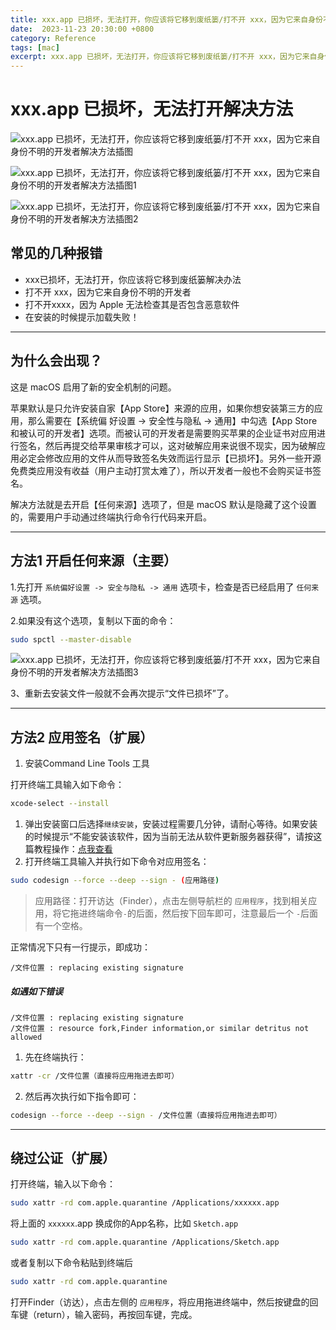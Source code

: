 ```yaml
---
title: xxx.app 已损坏，无法打开，你应该将它移到废纸篓/打不开 xxx，因为它来自身份不明的开发者解决方法
date:  2023-11-23 20:30:00 +0800
category: Reference
tags: [mac]
excerpt: xxx.app 已损坏，无法打开，你应该将它移到废纸篓/打不开 xxx，因为它来自身份不明的开发者解决方法
---
```


# xxx.app 已损坏，无法打开解决方法

![xxx.app 已损坏，无法打开，你应该将它移到废纸篓/打不开 xxx，因为它来自身份不明的开发者解决方法插图](https://www.macyy.cn/wp-content/uploads/2022/10/macos-file-damage-400-300.jpg)

![xxx.app 已损坏，无法打开，你应该将它移到废纸篓/打不开 xxx，因为它来自身份不明的开发者解决方法插图1](https://www.macyy.cn/wp-content/uploads/2022/10/CEW1D4KBWWMLGNVGPI1_F.jpg)

![xxx.app 已损坏，无法打开，你应该将它移到废纸篓/打不开 xxx，因为它来自身份不明的开发者解决方法插图2](https://www.macyy.cn/wp-content/uploads/2022/10/ZQ2QZ_56QIY4W6VE.jpg)

## 常见的几种报错

- xxx已损坏，无法打开，你应该将它移到废纸篓解决办法
- 打不开 xxx，因为它来自身份不明的开发者
- 打不开xxxx，因为 Apple 无法检查其是否包含恶意软件
- 在安装的时候提示加载失败！

------

## 为什么会出现？

这是 macOS 启用了新的安全机制的问题。

苹果默认是只允许安装自家【App Store】来源的应用，如果你想安装第三方的应用，那么需要在【系统偏 好设置 -> 安全性与隐私 -> 通用】中勾选【App Store 和被认可的开发者】选项。而被认可的开发者是需要购买苹果的企业证书对应用进行签名，然后再提交给苹果审核才可以，这对破解应用来说很不现实，因为破解应用必定会修改应用的文件从而导致签名失效而运行显示【已损坏】。另外一些开源免费类应用没有收益（用户主动打赏太难了），所以开发者一般也不会购买证书签名。

解决方法就是去开启【任何来源】选项了，但是 macOS 默认是隐藏了这个设置的，需要用户手动通过终端执行命令行代码来开启。

------

## 方法1 开启任何来源（主要）

1.先打开 `系统偏好设置 -> 安全与隐私 -> 通用` 选项卡，检查是否已经启用了 `任何来源` 选项。

2.如果没有这个选项，复制以下面的命令：

```bash
sudo spctl --master-disable
```

![xxx.app 已损坏，无法打开，你应该将它移到废纸篓/打不开 xxx，因为它来自身份不明的开发者解决方法插图3](https://www.macyy.cn/wp-content/uploads/2022/10/1-34.jpg)

3、重新去安装文件一般就不会再次提示“文件已损坏”了。

------

## 方法2 应用签名（扩展）

1. 安装Command Line Tools 工具

打开终端工具输入如下命令：

```bash
xcode-select --install
```

1. 弹出安装窗口后选择`继续安装`，安装过程需要几分钟，请耐心等待。如果安装的时候提示“不能安装该软件，因为当前无法从软件更新服务器获得”，请按这篇教程操作：[点我查看](https://www.macyy.cn/blogs/archives/1232)
2. 打开终端工具输入并执行如下命令对应用签名：

```bash
sudo codesign --force --deep --sign - (应用路径)
```

> 应用路径：打开访达（Finder），点击左侧导航栏的 `应用程序`，找到相关应用，将它拖进终端命令`-`的后面，然后按下回车即可，注意最后一个 `-`后面有一个空格。

正常情况下只有一行提示，即成功：

```success
/文件位置 : replacing existing signature
```

##### 如遇如下错误

```error
/文件位置 : replacing existing signature
/文件位置 : resource fork,Finder information,or similar detritus not allowed
```

1. 先在终端执行：

```bash
xattr -cr /文件位置（直接将应用拖进去即可）
```

2. 然后再次执行如下指令即可：

```bash
codesign --force --deep --sign - /文件位置（直接将应用拖进去即可）
```

------

## 绕过公证（扩展）

打开终端，输入以下命令：

```bash
sudo xattr -rd com.apple.quarantine /Applications/xxxxxx.app
```

将上面的 `xxxxxx`.app 换成你的App名称，比如 `Sketch.app`

```bash
sudo xattr -rd com.apple.quarantine /Applications/Sketch.app
```

或者复制以下命令粘贴到终端后

```bash
sudo xattr -rd com.apple.quarantine 
```

打开Finder（访达），点击左侧的 `应用程序`，将应用拖进终端中，然后按键盘的回车键（return），输入密码，再按回车键，完成。
